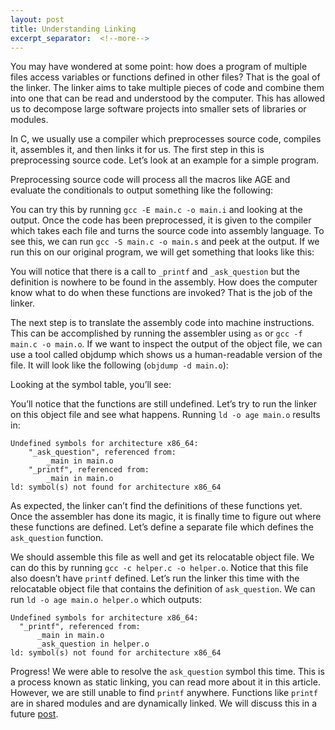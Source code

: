 ```yaml
---
layout: post
title: Understanding Linking
excerpt_separator:  <!--more-->
---
```

You may have wondered at some point: how does a program of multiple files access variables or functions defined in other files? That is the goal of the linker. The linker aims to take multiple pieces of code and combine them into one that can be read and understood by the computer. This has allowed us to decompose large software projects into smaller sets of libraries or modules.
<!--more-->
In C, we usually use a compiler which preprocesses source code, compiles it, assembles it, and then links it for us. The first step in this is preprocessing source code.
Let’s look at an example for a simple program.

<script src="https://gist.github.com/kunaljaydesai/730d8adf14d074c0f2ae497658dec790.js"></script>

Preprocessing source code will process all the macros like AGE and evaluate the conditionals to output something like the following:

<script src="https://gist.github.com/kunaljaydesai/8d9a8f6d5994f0d55a9f2a87bcec9ddc.js"></script>

You can try this by running `gcc -E main.c -o main.i` and looking at the output.
Once the code has been preprocessed, it is given to the compiler which takes each file and turns the source code into assembly language. To see this, we can run `gcc -S main.c -o main.s` and peek at the output. If we run this on our original program, we will get something that looks like this:

<script src="https://gist.github.com/kunaljaydesai/1ed57c89a288184db82ada2db01f2ad5.js"></script>

You will notice that there is a call to `_printf` and `_ask_question` but the definition is nowhere to be found in the assembly. How does the computer know what to do when these functions are invoked? That is the job of the linker.

The next step is to translate the assembly code into machine instructions. This can be accomplished by running the assembler using `as` or `gcc -f main.c -o main.o`. If we want to inspect the output of the object file, we can use a tool called objdump which shows us a human-readable version of the file. It will look like the following (`objdump -d main.o`):

<script src="https://gist.github.com/kunaljaydesai/8eb2060d0595d5d412e0429c84c15341.js"></script>

Looking at the symbol table, you’ll see:

<script src="https://gist.github.com/kunaljaydesai/8780e87e563b11e948a59e848fc4c4ad.js"></script>

You’ll notice that the functions are still undefined. Let’s try to run the linker on this object file and see what happens. Running `ld -o age main.o` results in:
```
Undefined symbols for architecture x86_64:  
    "_ask_question", referenced from:
        _main in main.o
    "_printf", referenced from:
        _main in main.o
ld: symbol(s) not found for architecture x86_64
```
As expected, the linker can’t find the definitions of these functions yet. Once the assembler has done its magic, it is finally time to figure out where these functions are defined. Let’s define a separate file which defines the `ask_question` function.

<script src="https://gist.github.com/kunaljaydesai/84a9e26941cde8558190b1a00b07cbf9.js"></script>

We should assemble this file as well and get its relocatable object file. We can do this by running `gcc -c helper.c -o helper.o`. Notice that this file also doesn’t have `printf` defined. Let’s run the linker this time with the relocatable object file that contains the definition of `ask_question`. We can run `ld -o age main.o helper.o` which outputs:
```
Undefined symbols for architecture x86_64:
  "_printf", referenced from:
      _main in main.o
      _ask_question in helper.o
ld: symbol(s) not found for architecture x86_64
```
Progress! We were able to resolve the `ask_question` symbol this time. This is a process known as static linking, you can read more about it in this article. However, we are still unable to find `printf` anywhere. Functions like `printf` are in shared modules and are dynamically linked. We will discuss this in a future <a href="/2020/06/02/static-linking.html">post</a>.